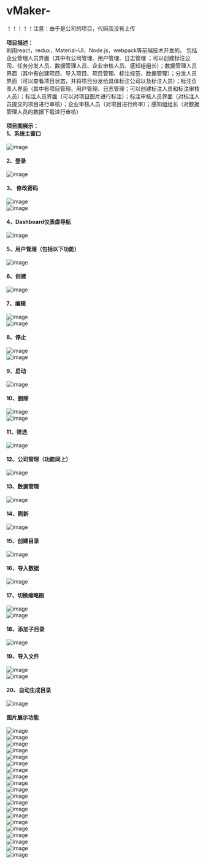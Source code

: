 # vMaker-
！！！！！注意：由于是公司的项目，代码我没有上传<br/><br/>
<strong>项目描述：</strong><br/>
利用react，redux，Material-UI，Node.js，webpack等前端技术开发的。
包括企业管理人员界面（其中有公司管理、用户管理、日志管理 ；可以创建标注公司、任务分发人员、数据管理人员、企业审核人员、感知组组长）；数据管理人员界面（其中有创建项目、导入项目、项目管理、标注标签、数据管理）；分发人员界面（可以查看项目状态，并将项目分发给具体标注公司以及标注人员）；标注负责人界面（其中有项目管理、用户管理、日志管理；可以创建标注人员和标注审核人员）；标注人员界面（可以对项目图片进行标注）；标注审核人员界面（对标注人员提交的项目进行审核）；企业审核人员（对项目进行终审）；感知组组长（对数据管理人员的数据下载进行审核）</br></br>
<strong>项目图展示：</strong><br/>
            <strong>1、系统主窗口</strong></br></br>
            ![image](https://github.com/Sestid/workingProject/blob/main/vMaker-/img/main.png)</br></br>
            <strong>2、登录</strong></br></br>
            ![image](https://github.com/Sestid/workingProject/blob/main/vMaker-/img/login.png)</br></br>
            <strong>3、 修改密码 </strong></br></br>
            ![image](https://github.com/Sestid/workingProject/blob/main/vMaker-/img/password.png)</br>
              ![image](https://github.com/Sestid/workingProject/blob/main/vMaker-/img/password1.png)</br></br>
            <strong>4、Dashboard仪表盘导航</strong></br></br>
            ![image](https://github.com/Sestid/workingProject/blob/main/vMaker-/img/Dashboard.png)</br></br>
            <strong>5、用户管理（包括以下功能）</strong></br></br>
            ![image](https://github.com/Sestid/workingProject/blob/main/vMaker-/img/usermanage.png)</br></br>
            <strong>6、创建</strong></br></br>
            ![image](https://github.com/Sestid/workingProject/blob/main/vMaker-/img/create.png)</br></br>
            <strong>7、编辑</strong></br></br>
            ![image](https://github.com/Sestid/workingProject/blob/main/vMaker-/img/bianji.png)</br>
               ![image](https://github.com/Sestid/workingProject/blob/main/vMaker-/img/bianji1.png)</br></br>
            <strong>8、停止</strong></br></br>
            ![image](https://github.com/Sestid/workingProject/blob/main/vMaker-/img/stop.png)</br>
            ![image](https://github.com/Sestid/workingProject/blob/main/vMaker-/img/stop1.png)</br></br>
            <strong>9、启动</strong></br></br>
            ![image](https://github.com/Sestid/workingProject/blob/main/vMaker-/img/start.png)</br></br>
            <strong>10、删除</strong></br></br>
            ![image](https://github.com/Sestid/workingProject/blob/main/vMaker-/img/deleted.png)</br>
            ![image](https://github.com/Sestid/workingProject/blob/main/vMaker-/img/deleted1.png)</br></br>
              <strong>11、筛选</strong></br></br>
            ![image](https://github.com/Sestid/workingProject/blob/main/vMaker-/img/selected.png)</br></br>
              <strong>12、公司管理（功能同上）</strong></br></br>
            ![image](https://github.com/Sestid/workingProject/blob/main/vMaker-/img/companymanage.png)</br></br>
              <strong>13、数据管理</strong></br></br>
            ![image](https://github.com/Sestid/workingProject/blob/main/vMaker-/img/datamanage.png)</br></br>
              <strong>14、刷新</strong></br></br>
            ![image](https://github.com/Sestid/workingProject/blob/main/vMaker-/img/shuaxin.png)</br></br>
              <strong>15、创建目录</strong></br></br>
            ![image](https://github.com/Sestid/workingProject/blob/main/vMaker-/img/createsrc.png)</br></br>
              <strong>16、导入数据</strong></br></br>
            ![image](https://github.com/Sestid/workingProject/blob/main/vMaker-/img/importdata.png)</br></br>
              <strong>17、切换缩略图</strong></br></br>
            ![image](https://github.com/Sestid/workingProject/blob/main/vMaker-/img/qiehuantu1.png)</br>
             ![image](https://github.com/Sestid/workingProject/blob/main/vMaker-/img/qiehuantu2.png)</br></br>
              <strong>18、添加子目录</strong></br></br>
            ![image](https://github.com/Sestid/workingProject/blob/main/vMaker-/img/addchild.png)</br></br>
              <strong>19、导入文件</strong></br></br>
            ![image](https://github.com/Sestid/workingProject/blob/main/vMaker-/img/importpile.png)</br>
             ![image](https://github.com/Sestid/workingProject/blob/main/vMaker-/img/importpile1.png)</br></br>
              <strong>20、自动生成目录</strong></br></br>
            ![image](https://github.com/Sestid/workingProject/blob/main/vMaker-/img/zidongshengcheng.png)</br></br>
              <strong>图片展示功能</strong></br></br>
            ![image](https://github.com/Sestid/workingProject/blob/main/vMaker-/img/1.png)</br>
             ![image](https://github.com/Sestid/workingProject/blob/main/vMaker-/img/2.png)</br>
              ![image](https://github.com/Sestid/workingProject/blob/main/vMaker-/img/3.png)</br>
               ![image](https://github.com/Sestid/workingProject/blob/main/vMaker-/img/4.png)</br>
                ![image](https://github.com/Sestid/workingProject/blob/main/vMaker-/img/5.png)</br>
                 ![image](https://github.com/Sestid/workingProject/blob/main/vMaker-/img/6.png)</br>
                  ![image](https://github.com/Sestid/workingProject/blob/main/vMaker-/img/7.png)</br>
                   ![image](https://github.com/Sestid/workingProject/blob/main/vMaker-/img/8.png)</br>
                    ![image](https://github.com/Sestid/workingProject/blob/main/vMaker-/img/9.png)</br>
                     ![image](https://github.com/Sestid/workingProject/blob/main/vMaker-/img/10.png)</br>
                      ![image](https://github.com/Sestid/workingProject/blob/main/vMaker-/img/11.png)</br>
                             ![image](https://github.com/Sestid/workingProject/blob/main/vMaker-/img/12.png)</br>
                                    ![image](https://github.com/Sestid/workingProject/blob/main/vMaker-/img/13.png)</br>
                             ![image](https://github.com/Sestid/workingProject/blob/main/vMaker-/img/14.png)</br>
                                    ![image](https://github.com/Sestid/workingProject/blob/main/vMaker-/img/15.png)</br>
             ![image](https://github.com/Sestid/workingProject/blob/main/vMaker-/img/16.png)</br>
                    ![image](https://github.com/Sestid/workingProject/blob/main/vMaker-/img/17.png)</br>
                           ![image](https://github.com/Sestid/workingProject/blob/main/vMaker-/img/18.png)</br>
                                  ![image](https://github.com/Sestid/workingProject/blob/main/vMaker-/img/19.png)</br>
                                         ![image](https://github.com/Sestid/workingProject/blob/main/vMaker-/img/20.png)</br>
